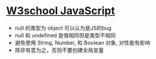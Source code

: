 # [W3school JavaScript](https://www.w3schools.com/js/)

* null 的类型为 object 可以认为是JS的bug
* null 和 undefined 是值相同但是类型不相同
* 避免使用 String, Number, 和 Boolean 对象, 对性能有影响
* 除非有意为之，否则不要创建全局变量
